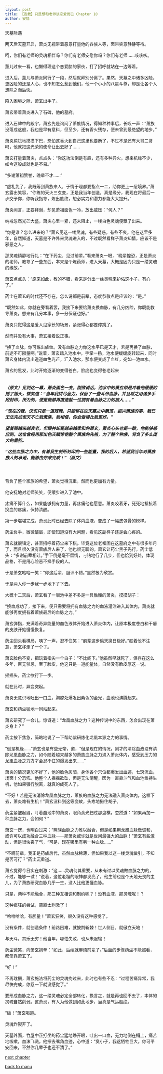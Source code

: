 ```yaml
---
layout: post
title: 【连载】只是想和老师谈恋爱而已 Chapter 10
author: 安惜
---
```




天墓际遇<br><br>两天后天墓开启，萧炎无视带着恶意打量他的各族人等，面带笑意静静等待。<br><br>呵，你们有老师的灵魂相伴吗？你们有老师安慰你吗？你们有老师……咳咳咳。<br><br>薰儿过来一看，也懒得理这个恋爱脑的家伙，打了招呼就站在一边等着。<br><br>进入后，薰儿与萧炎同行了一段，然后就拜别分离了。果然，天墓之中诸多凶险，更凶险的还是人心，也不知怎么惹到他们，他一个小小的八星斗尊，却是让各个人想除之而后快。<br><br>陷入困境之际，萧玄出手了。<br><br>萧玄带着萧炎进入了石碑，他的墓府。 <br><br>进入石碑中的殿宇，萧玄先是询问了萧族情况，得知种种事后，长叹一声：“萧族没落成这般，我也是早有意料，但至少，还有香火残存，便未曾到最绝望的地步。”<br><br>萧炎尴尬地摸摸下巴，恐怕这香火到自己这里也要断了，不过不是还有大哥二哥吗，他就把这光荣的使命让出去好了……<br><br>萧玄打量着萧炎，点点头：“你这功法倒是有趣，还有多种异火，想来机缘不少，如今这般成就也是不易。”<br><br>“多谢萧祖赞誉，晚辈不才……”<br><br>“虚礼免了，我既等到萧族来人，于情于理都要指点一二，助你更上一层境界。”萧玄露出笑容，“你练的天火三玄变，正是我当年创造，真是缘分，我现在将最后一步交予你，你听我指导，炼出族纹，想必实力和潜力都能大大提升。”<br><br>萧炎闻言，正要拜谢，却见萧祖面色一冷，放出威压：“何人？”<br><br>纳戒忽然光芒大盛，萧炎心里一紧，还未阻止，一缕白色灵魂便飘了出来。<br><br>“你是谁？怎么进来的？”萧玄见这一缕灵魂，有些疑惑，有些不爽。他在这里多年，自然知道，天墓是不许外来灵魂进入的，不过既然看样子萧炎知情，应该不是邪恶之人。<br><br>那灵魂镇静地行礼：“在下药尘，见过前辈。”看来萧炎一眼，“晚辈惶恐，正是萧炎的老师，教导了一些东西，本来是个炼药师，进入天墓，大概是因为只是一缕灵魂的缘故。”<br><br>萧玄点点头：“原来如此，教的不错，看来是分出一丝灵魂来护佑这小子，有心了。”<br><br>药尘在萧玄的时代还不存在，怎么说都是前辈，态度恭敬点是应该的：“是。”<br><br>“既然如此，你就在旁看着罢，我接下来要给萧炎换血脉，有几分凶险，你既能教导萧炎，想来有几分本事，多一分保证也好。”<br><br>萧炎只觉得这是爱人见家长的场景，紧张得心都要停跳了。<br><br>然而并没有大事，萧玄接着说正事。<br><br>“换了血脉，你可炼出族纹。没有血脉之力你这水平已是天才，若是再换了血脉，前途不可限量啊。”说着，萧玄踏入池水中，手掌一扬，池水便缓缓旋转起来，同时萧玄身体内流出道道血色光芒，汇入池水，那水便变成了血红，宛如一池血水。<br><br>萧玄的黑发，此时开始逐渐的变得苍白，脸庞也变得苍老起来 <br><br>
##### （原文）见到这一幕，萧炎面色一变，刚欲说话，池水中的萧玄却是冲着他缓缓的摇了摇头，微笑道：“当年我拼尽全力，保留了一些斗帝血脉，并且将之用诸多手段封印，所为的，便是能够再度造就一位拥有着血脉之力的族人……” <br><br> “现在的我，仅仅只是一道残魂，只能够在这天墓之中飘荡，振兴萧族的事，我已无法完成但天不亡我萧族，我相信，你会做得比我更好。” <br><br>望着那越来越衰老，但眼神却是越来越柔和的萧玄，萧炎心头也是一酸，他能够感应到，这位曾经用那出色天赋惊艳整个萧族的先祖，为了整个种族，背负了多么庞大的重担。 <br><br>“这些血脉之力中，有着我生前所封印的一些能量，我的后人，希望我当年对萧族族人的承诺，能够由你来完成！”（原文）
<br><br>背负了整个家族的希望，萧炎觉得沉重，然而也更加有力量。<br><br>他安抚地对老师笑笑，便缓步进入了池中。<br><br>疼痛不算什么，如果能够拥有力量，再疼痛他也愿意。萧炎咬着牙，死死地抵抗着换血的疼痛，保持清醒。<br><br>第一步堪堪完成，萧炎此时已经去除了体内血液，变成了一幅皮包骨的模样。<br><br>药尘负手，微微皱眉，即使知道没有大问题，看见这副样子还是会心疼的。<br><br>萧玄就很镇定，甚至招呼着药尘来下棋。毕竟这位老祖困在这墓府之中有很多年月了，而且很久没有萧族后人来了，他也很无聊的。萧玄让药尘黑子先行，药尘低头：“多谢前辈相让。”手下倒是毫不留情，刁钻地行了几步，但也恰到好处，体现品格，不是用心险恶不择手段的人。 <br><br>于是萧玄哈哈一笑：“你这后辈，胆识不错。”显然极为欣赏。<br><br>于是两人你一步我一步地下了下去。<br><br>大概十二天后，萧玄看了一眼池中差不多是一具骷髅的萧炎，摸摸胡子：<br><br>“换血成功了，接下来，便只需要将拥有血脉之力的血液灌注进入其体内，萧炎就能够再度拥有着萧族最后的血脉之力。” <br><br>萧玄弹指，充满着奇异能量的血色液体开始进入萧炎体内，让原本极度苍白和干瘪的皮肤开始慢慢恢复。<br><br>药尘回头看棋局，咦了一声，忍不住笑：“前辈这步偷天换日极好。”趁着他不注意，萧玄移走了一个子。<br><br>萧玄脸色不变，把玩着指尖一个白子：“不比阁下。”他虽然早就死了，但存在这么多年，百无禁忌，至于脸皮，他这只是一道能量体，自然没有脸皮厚这一说。<br><br>摇摇头，药尘欲行下一步。<br><br>就在此时，异变突起。<br><br>萧炎无意识地吐出一口血，胸膛处爆发出紫色的金光，血池也沸腾起来。<br><br>萧玄和药尘猛地一同站起来。<br><br>萧玄研究了一会儿，惊讶道：“龙凰血脉之力？这种传说中的东西，怎会出现在萧炎身上？”<br><br>药尘按下焦急，简略地说了一下帮助紫研炼化龙凰本源之力的事情。<br><br>“倒是机缘……”萧玄也是有些无奈，道，“但是现在的情况，刚才的清除血液没有清除龙凰血脉之力，如今随着越来越多的萧族血脉之力涌入萧炎体内，感受到压力的龙凰血脉之力方才会忍不住的爆发出来……”<br><br>萧炎的情况更加不好了，他的脸色灰暗，身体各个穴位都爆发出血迹，七窍流血，场面十分恐怖。他整个人摇摇欲坠，但是无法清醒，因为一直靠斗气和血池维持生机，他如果强行脱离，就真的成死人了。<br><br>“不好！若是无法消除龙凰血脉之力，萧族的血脉之力无法融入萧炎体内，这样下去，萧炎难有生机！”萧玄没料到这等变故，头疼地揪住胡子。<br><br>药尘紧皱起眉，盯着血池中的萧炎，眼角余光扫过那盘棋，忽然道：“如果再加一种血脉之力，会如何？”<br><br>萧玄一愣，也明白过来：“两族血脉之力难以融合，但是如果用龙凰血脉做调和，或许可以成功融合三种血脉——那萧炎或许就是世间最强大的血脉！”萧玄有些激动，但是很快丧了气，“可是，现在哪里有另一种血脉……”<br><br>“不瞒前辈，我正是药族后代，虽然血脉稀薄，但如果我以这一缕灵魂做引，不知是否可行？”药尘沉重道。<br><br>萧玄觉得今日实在刺激：“这……灵魂何其重要，从未有过以灵魂做血脉之力的，不过，能够一试！”说着，这位老祖的眼神都发亮了。他生前也是个天地无畏的主儿，为了萧族研究血脉几乎一生，没人比他更懂血脉。<br><br>只是，两种不能融合，那三种互相调和制约呢？！没有血液，那灵魂呢！？<br><br>这种疯狂的尝试，简直太刺激了！<br><br>“哈哈哈哈，有胆量！”萧玄狂笑，很久没有这种感觉了。<br><br>没有条件，就创造条件！前路困难，就披荆斩棘！世人侧目，就傲立天地！<br><br>与天斗，其乐无穷！他当年，哪怕失败，也从未服输！<br><br>药尘微笑，向萧玄抱拳：“如此，后续就麻烦前辈了。”后面的步骤药尘不能照看，都倚靠萧玄了。<br><br>“好！”<br><br>不再耽搁，萧玄施法将药尘的灵魂拘过来，此时也有些不忍：“过程苦痛异常，我尽快完成，你忍一下就没感觉了。”<br><br>要形成血脉之力，这一缕灵魂必定全部转化，换言之，就是再也回不去了，本体的灵魂自然削弱。这萧炎，有人为他做到如此地步，当真是气运超绝。<br><br>“破！”萧玄喝道。<br><br>灵魂炸裂开了。<br><br>天墓外面，竹屋中正打坐的药尘猛地睁开眼，吐出一口血，无力地倒在榻上，痛苦地咳嗽，血沫飞溅。他擦去嘴角血迹，心中道：“臭小子，我这牺牲巨大，你可平安回来，不然你几辈子也还不清了。”

[next chapter](https://allforyanchen.github.io/2020/07/19/post-43-chapter-11.html)

[back to manu](https://allforyanchen.github.io/2020/07/19/post-43.html)
